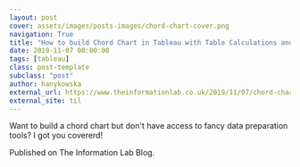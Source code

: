 ```yaml
---
layout: post
cover: assets/images/posts-images/chord-chart-cover.png
navigation: True
title: "How to build Chord Chart in Tableau with Table Calculations and LODs"
date: 2019-11-07 00:00:00
tags: [tableau]
class: post-template
subclass: "post"
author: hanykowska
external_url: https://www.theinformationlab.co.uk/2019/11/07/chord-chart-with-table-calcs-and-lods/
external_site: til
---
```


Want to build a chord chart but don't have access to fancy data preparation tools? I got you covererd!

Published on The Information Lab Blog.
